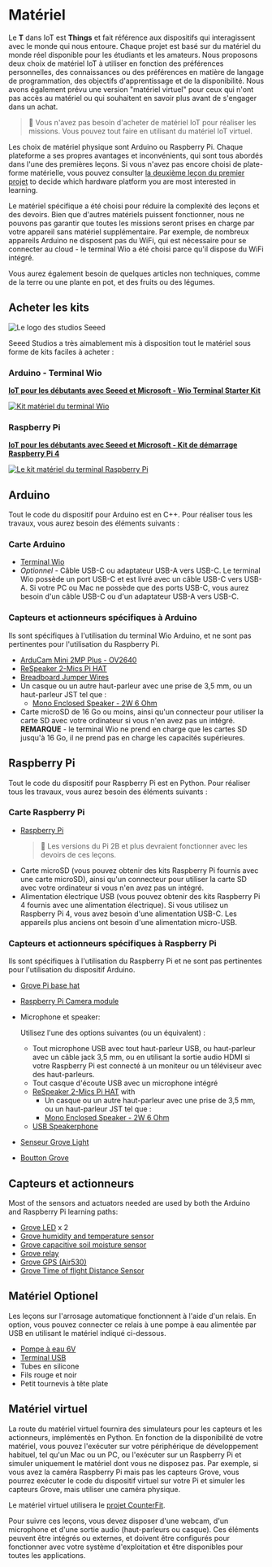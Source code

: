 # Matériel

Le **T** dans IoT est **Things** et fait référence aux dispositifs qui interagissent avec le monde qui nous entoure. Chaque projet est basé sur du matériel du monde réel disponible pour les étudiants et les amateurs. Nous proposons deux choix de matériel IoT à utiliser en fonction des préférences personnelles, des connaissances ou des préférences en matière de langage de programmation, des objectifs d'apprentissage et de la disponibilité. Nous avons également prévu une version "matériel virtuel" pour ceux qui n'ont pas accès au matériel ou qui souhaitent en savoir plus avant de s'engager dans un achat.

> 💁 Vous n'avez pas besoin d'acheter de matériel IoT pour réaliser les missions. Vous pouvez tout faire en utilisant du matériel IoT virtuel.

Les choix de matériel physique sont Arduino ou Raspberry Pi. Chaque plateforme a ses propres avantages et inconvénients, qui sont tous abordés dans l'une des premières leçons. Si vous n'avez pas encore choisi de plate-forme matérielle, vous pouvez consulter [la deuxième leçon du premier projet](./1-getting-started/lessons/2-deeper-dive/translations/README.fr.md) to decide which hardware platform you are most interested in learning.

Le matériel spécifique a été choisi pour réduire la complexité des leçons et des devoirs. Bien que d'autres matériels puissent fonctionner, nous ne pouvons pas garantir que toutes les missions seront prises en charge par votre appareil sans matériel supplémentaire. Par exemple, de nombreux appareils Arduino ne disposent pas du WiFi, qui est nécessaire pour se connecter au cloud - le terminal Wio a été choisi parce qu'il dispose du WiFi intégré.

Vous aurez également besoin de quelques articles non techniques, comme de la terre ou une plante en pot, et des fruits ou des légumes.

## Acheter les kits

![Le logo des studios Seeed](../images/seeed-logo.png)

Seeed Studios a très aimablement mis à disposition tout le matériel sous forme de kits faciles à acheter :

### Arduino - Terminal Wio

**[IoT pour les débutants avec Seeed et Microsoft - Wio Terminal Starter Kit](https://www.seeedstudio.com/IoT-for-beginners-with-Seeed-and-Microsoft-Wio-Terminal-Starter-Kit-p-5006.html)**

[![Kit matériel du terminal Wio](../images/wio-hardware-kit.png)](https://www.seeedstudio.com/IoT-for-beginners-with-Seeed-and-Microsoft-Wio-Terminal-Starter-Kit-p-5006.html)

### Raspberry Pi

**[IoT pour les débutants avec Seeed et Microsoft - Kit de démarrage Raspberry Pi 4](https://www.seeedstudio.com/IoT-for-beginners-with-Seeed-and-Microsoft-Raspberry-Pi-Starter-Kit.html)**

[![Le kit matériel du terminal Raspberry Pi](../images/pi-hardware-kit.png)](https://www.seeedstudio.com/IoT-for-beginners-with-Seeed-and-Microsoft-Raspberry-Pi-Starter-Kit.html)

## Arduino

Tout le code du dispositif pour Arduino est en C++. Pour réaliser tous les travaux, vous aurez besoin des éléments suivants :

### Carte Arduino

* [Terminal Wio](https://www.seeedstudio.com/Wio-Terminal-p-4509.html)
* *Optionnel* - Câble USB-C ou adaptateur USB-A vers USB-C. Le terminal Wio possède un port USB-C et est livré avec un câble USB-C vers USB-A. Si votre PC ou Mac ne possède que des ports USB-C, vous aurez besoin d'un câble USB-C ou d'un adaptateur USB-A vers USB-C.

### Capteurs et actionneurs spécifiques à Arduino

Ils sont spécifiques à l'utilisation du terminal Wio Arduino, et ne sont pas pertinentes pour l'utilisation du Raspberry Pi.

* [ArduCam Mini 2MP Plus - OV2640](https://www.arducam.com/product/arducam-2mp-spi-camera-b0067-arduino/)
* [ReSpeaker 2-Mics Pi HAT](https://www.seeedstudio.com/ReSpeaker-2-Mics-Pi-HAT.html)
* [Breadboard Jumper Wires](https://www.seeedstudio.com/Breadboard-Jumper-Wire-Pack-241mm-200mm-160mm-117m-p-234.html)
* Un casque ou un autre haut-parleur avec une prise de 3,5 mm, ou un haut-parleur JST tel que :
  * [Mono Enclosed Speaker - 2W 6 Ohm](https://www.seeedstudio.com/Mono-Enclosed-Speaker-2W-6-Ohm-p-2832.html)
* Carte microSD de 16 Go ou moins, ainsi qu'un connecteur pour utiliser la carte SD avec votre ordinateur si vous n'en avez pas un intégré. **REMARQUE** - le terminal Wio ne prend en charge que les cartes SD jusqu'à 16 Go, il ne prend pas en charge les capacités supérieures.

## Raspberry Pi

Tout le code du dispositif pour Raspberry Pi est en Python. Pour réaliser tous les travaux, vous aurez besoin des éléments suivants :

### Carte Raspberry Pi

* [Raspberry Pi](https://www.raspberrypi.org/products/raspberry-pi-4-model-b/)
  > 💁 Les versions du Pi 2B et plus devraient fonctionner avec les devoirs de ces leçons.
* Carte microSD (vous pouvez obtenir des kits Raspberry Pi fournis avec une carte microSD), ainsi qu'un connecteur pour utiliser la carte SD avec votre ordinateur si vous n'en avez pas un intégré.
* Alimentation électrique USB (vous pouvez obtenir des kits Raspberry Pi 4 fournis avec une alimentation électrique). Si vous utilisez un Raspberry Pi 4, vous avez besoin d'une alimentation USB-C. Les appareils plus anciens ont besoin d'une alimentation micro-USB.

### Capteurs et actionneurs spécifiques à Raspberry Pi

Ils sont spécifiques à l'utilisation du Raspberry Pi et ne sont pas pertinentes pour l'utilisation du dispositif Arduino.

* [Grove Pi base hat](https://www.seeedstudio.com/Grove-Base-Hat-for-Raspberry-Pi.html)
* [Raspberry Pi Camera module](https://www.raspberrypi.org/products/camera-module-v2/)
* Microphone et speaker:

  Utilisez l'une des options suivantes (ou un équivalent) :
  * Tout microphone USB avec tout haut-parleur USB, ou haut-parleur avec un câble jack 3,5 mm, ou en utilisant la sortie audio HDMI si votre Raspberry Pi est connecté à un moniteur ou un téléviseur avec des haut-parleurs.
  * Tout casque d'écoute USB avec un microphone intégré
  * [ReSpeaker 2-Mics Pi HAT](https://www.seeedstudio.com/ReSpeaker-2-Mics-Pi-HAT.html) with
    * Un casque ou un autre haut-parleur avec une prise de 3,5 mm, ou un haut-parleur JST tel que :
    * [Mono Enclosed Speaker - 2W 6 Ohm](https://www.seeedstudio.com/Mono-Enclosed-Speaker-2W-6-Ohm-p-2832.html)
  * [USB Speakerphone](https://www.amazon.com/USB-Speakerphone-Conference-Business-Microphones/dp/B07Q3D7F8S/ref=sr_1_1?dchild=1&keywords=m0&qid=1614647389&sr=8-1)
* [Senseur Grove Light](https://www.seeedstudio.com/Grove-Light-Sensor-v1-2-LS06-S-phototransistor.html)
* [Boutton Grove](https://www.seeedstudio.com/Grove-Button.html)

## Capteurs et actionneurs

Most of the sensors and actuators needed are used by both the Arduino and Raspberry Pi learning paths:

* [Grove LED](https://www.seeedstudio.com/Grove-LED-Pack-p-4364.html) x 2
* [Grove humidity and temperature sensor](https://www.seeedstudio.com/Grove-Temperature-Humidity-Sensor-DHT11.html)
* [Grove capacitive soil moisture sensor](https://www.seeedstudio.com/Grove-Capacitive-Moisture-Sensor-Corrosion-Resistant.html)
* [Grove relay](https://www.seeedstudio.com/Grove-Relay.html)
* [Grove GPS (Air530)](https://www.seeedstudio.com/Grove-GPS-Air530-p-4584.html)
* [Grove Time of flight Distance Sensor](https://www.seeedstudio.com/Grove-Time-of-Flight-Distance-Sensor-VL53L0X.html)

## Matériel Optionel

Les leçons sur l'arrosage automatique fonctionnent à l'aide d'un relais. En option, vous pouvez connecter ce relais à une pompe à eau alimentée par USB en utilisant le matériel indiqué ci-dessous.

* [Pompe à eau 6V](https://www.seeedstudio.com/6V-Mini-Water-Pump-p-1945.html)
* [Terminal USB](https://www.adafruit.com/product/3628)
* Tubes en silicone
* Fils rouge et noir
* Petit tournevis à tête plate

## Matériel virtuel

La route du matériel virtuel fournira des simulateurs pour les capteurs et les actionneurs, implémentés en Python. En fonction de la disponibilité de votre matériel, vous pouvez l'exécuter sur votre périphérique de développement habituel, tel qu'un Mac ou un PC, ou l'exécuter sur un Raspberry Pi et simuler uniquement le matériel dont vous ne disposez pas. Par exemple, si vous avez la caméra Raspberry Pi mais pas les capteurs Grove, vous pourrez exécuter le code du dispositif virtuel sur votre Pi et simuler les capteurs Grove, mais utiliser une caméra physique.

Le matériel virtuel utilisera le [projet CounterFit](https://github.com/CounterFit-IoT/CounterFit).

Pour suivre ces leçons, vous devez disposer d'une webcam, d'un microphone et d'une sortie audio (haut-parleurs ou casque). Ces éléments peuvent être intégrés ou externes, et doivent être configurés pour fonctionner avec votre système d'exploitation et être disponibles pour toutes les applications.
